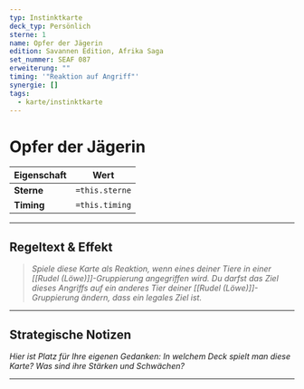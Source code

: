 ```yaml
---
typ: Instinktkarte
deck_typ: Persönlich
sterne: 1
name: Opfer der Jägerin
edition: Savannen Edition, Afrika Saga
set_nummer: SEAF 087
erweiterung: ""
timing: '"Reaktion auf Angriff"'
synergie: []
tags:
  - karte/instinktkarte
---
```


# Opfer der Jägerin

| Eigenschaft | Wert |
|---|---|
| **Sterne** | `=this.sterne` |
| **Timing** | `=this.timing` |

---
## Regeltext & Effekt

> *Spiele diese Karte als Reaktion, wenn eines deiner Tiere in einer [[Rudel (Löwe)]]-Gruppierung angegriffen wird. Du darfst das Ziel dieses Angriffs auf ein anderes Tier deiner [[Rudel (Löwe)]]- Gruppierung ändern, dass ein legales Ziel ist.*

---
## Strategische Notizen

*Hier ist Platz für Ihre eigenen Gedanken: In welchem Deck spielt man diese Karte? Was sind ihre Stärken und Schwächen?*

---
